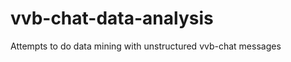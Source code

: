vvb-chat-data-analysis
======================

Attempts to do data mining with unstructured vvb-chat messages 
